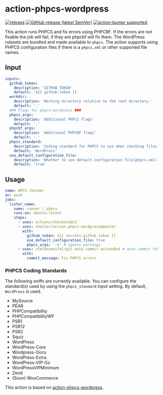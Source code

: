 # action-phpcs-wordpress

[![release](https://github.com/shalior/action-phpcs-wordpress/workflows/release/badge.svg)](https://github.com/shalior/action-phpcs-wordpress/actions?query=workflow%3Arelease)
[![GitHub release (latest SemVer)](https://img.shields.io/github/v/release/shalior/action-phpcs-wordpress?logo=github&sort=semver)](https://github.com/shalior/action-phpcs-wordpress/releases)
[![action-bumpr supported](https://img.shields.io/badge/bumpr-supported-ff69b4?logo=github&link=https://github.com/haya14busa/action-bumpr)](https://github.com/haya14busa/action-bumpr)

This action runs PHPCS and fix errors using PHPCBF. If the errors are not fixable the job will fail, if they are phpcbf will fix them.
The WordPress rulesets are bundled and made available to `phpcs`. The action supports using PHPCS configuration files if there is a `phpcs.xml` or other supported file names.

## Input

```yaml
inputs:
  github_token:
    description: 'GITHUB_TOKEN'
    default: '${{ github.token }}'
  workdir:
    description: 'Working directory relative to the root directory.'
    default: '.'
  ### Flags for phpcs-wordpress ###
  phpcs_args:
    description: 'Additional PHPCS flags'
    default: '.'
  phpcbf_args:
    description: 'Additional PHPCBF flags'
    default: '.'
  phpcs_standard:
    description: 'Coding standard for PHPCS to use when checking files'
    default: 'WordPress'
  use_default_configuration_file:
    description: 'Whether to use default configuration file(phpcs.xml) or not'
    default: 'true'
```

## Usage

```yaml
name: WPCS checker
on: push
jobs:
  linter_name:
    name: runner / phpcs
    runs-on: ubuntu-latest
    steps:
      - uses: actions/checkout@v2
      - uses: shalior/action-phpcs-wordpress@master
        with:
          github_token: ${{ secrets.github_token }}
          use_default_configuration_file: true
          phpcs_args: '-n' # ignore warnings
      - uses: stefanzweifel/git-auto-commit-action@v4 # auto commit the fixes action for GitHub
        with:
          commit_message: Fix PHPCS errors
```

### PHPCS Coding Standards

The following sniffs are currently available. You can configure the standard(s) used by using the `phpcs_standard` input setting. By default, `WordPress` is used.

- MySource
- PEAR
- PHPCompatibility
- PHPCompatibilityWP
- PSR1
- PSR12
- PSR2
- Squiz
- WordPress
- WordPress-Core
- Wordpress-Docs
- WordPress-Extra
- WordPress-VIP-Go
- WordPressVIPMinimum
- Zend
- (Soon) WooCommerce


This action is based on [action-phpcs-wordpress](https://github.com/oohnoitz/action-phpcs-wordpress).